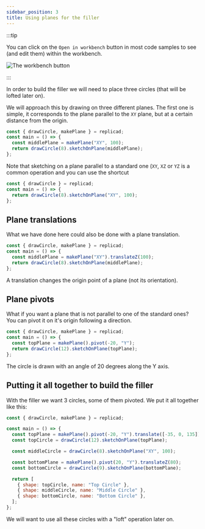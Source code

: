```yaml
---
sidebar_position: 3
title: Using planes for the filler
---
```


:::tip

<div style={{display: "flex", flexDirection: "row", justifyContent:
"space-between"}}>

<div style={{maxWidth: "calc(100% - 120px)"}}>

You can click on the `Open in workbench` button in most code samples to see (and
edit them) within the workbench.

</div>

<div style={{width: "100px"}}>
<img src="/img/tutorial/workbench.png" alt="The workbench button" />
</div>
</div>

:::

In order to build the filler we will need to place three circles (that will be
lofted later on).

We will approach this by drawing on three different planes. The first one is
simple, it corresponds to the plane parallel to the `XY` plane, but at
a certain distance from the origin.

```js withWorkbench
const { drawCircle, makePlane } = replicad;
const main = () => {
  const middlePlane = makePlane("XY", 100);
  return drawCircle(8).sketchOnPlane(middlePlane);
};
```

Note that sketching on a plane parallel to a standard one (`XY`, `XZ` or
`YZ` is a common operation and you can use the shortcut

```js withWorkbench
const { drawCircle } = replicad;
const main = () => {
  return drawCircle(8).sketchOnPlane("XY", 100);
};
```

## Plane translations

What we have done here could also be done with a plane translation.

```js withWorkbench
const { drawCircle, makePlane } = replicad;
const main = () => {
  const middlePlane = makePlane("XY").translateZ(100);
  return drawCircle(8).sketchOnPlane(middlePlane);
};
```

A translation changes the origin point of a plane (not its orientation).

## Plane pivots

What if you want a plane that is not parallel to one of the standard ones? You
can pivot it on it's origin following a direction.

```js withWorkbench
const { drawCircle, makePlane } = replicad;
const main = () => {
  const topPlane = makePlane().pivot(-20, "Y");
  return drawCircle(12).sketchOnPlane(topPlane);
};
```

The circle is drawn with an angle of 20 degrees along the Y axis.

## Putting it all together to build the filler

With the filler we want 3 circles, some of them pivoted. We put it all together
like this:

```js withWorkbench
const { drawCircle, makePlane } = replicad;

const main = () => {
  const topPlane = makePlane().pivot(-20, "Y").translate([-35, 0, 135]);
  const topCircle = drawCircle(12).sketchOnPlane(topPlane);

  const middleCircle = drawCircle(8).sketchOnPlane("XY", 100);

  const bottomPlane = makePlane().pivot(20, "Y").translateZ(80);
  const bottomCircle = drawCircle(9).sketchOnPlane(bottomPlane);

  return [
    { shape: topCircle, name: "Top Circle" },
    { shape: middleCircle, name: "Middle Circle" },
    { shape: bottomCircle, name: "Bottom Circle" },
  ];
};
```

We will want to use all these circles with a "loft" operation later on.
